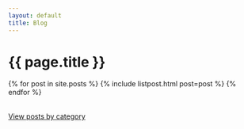 ```yaml
---
layout: default
title: Blog
---
```


# {{ page.title }}

<table class="no-table" style="width:100%">
{% for post in site.posts %} {% include listpost.html post=post %}
{% endfor %}
</table>

<a href="/category">View posts by category</a>
